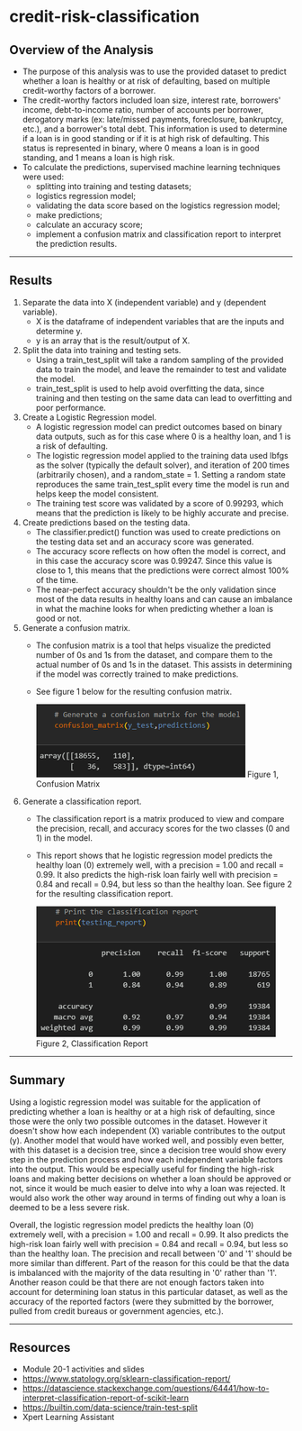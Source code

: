 # credit-risk-classification

## Overview of the Analysis

* The purpose of this analysis was to use the provided dataset to predict whether a loan is healthy or at risk of defaulting, based on multiple credit-worthy factors of a borrower.
* The credit-worthy factors included loan size, interest rate, borrowers' income, debt-to-income ratio, number of accounts per borrower, derogatory marks (ex: late/missed payments, foreclosure, bankruptcy, etc.), and a borrower's total debt. This information is used to determine if a loan is in good standing or if it is at high risk of defaulting. This status is represented in binary, where 0 means a loan is in good standing, and 1 means a loan is high risk.
* To calculate the predictions, supervised machine learning techniques were used:
  * splitting into training and testing datasets;
  * logistics regression model;
  * validating the data score based on the logistics regression model;
  * make predictions;
  * calculate an accuracy score;
  * implement a confusion matrix and classification report to interpret the prediction results.

-----------------------------------

## Results

1. Separate the data into X (independent variable) and y (dependent variable).
    * X is the dataframe of independent variables that are the inputs and determine y.
    * y is an array that is the result/output of X.
2. Split the data into training and testing sets.
    * Using a train_test_split will take a random sampling of the provided data to train the model, and leave the remainder to test and validate the model.
    * train_test_split is used to help avoid overfitting the data, since training and then testing on the same data can lead to overfitting and poor performance.
3. Create a Logistic Regression model.
    * A logistic regression model can predict outcomes based on binary data outputs, such as for this case where 0 is a healthy loan, and 1 is a risk of defaulting.
    * The logistic regression model applied to the training data used lbfgs as the solver (typically the default solver), and iteration of 200 times (arbitrarily chosen), and a random_state = 1. Setting a random state reproduces the same train_test_split every time the model is run and helps keep the model consistent.
    * The training test score was validated by a score of 0.99293, which means that the prediction is likely to be highly accurate and precise.
4. Create predictions based on the testing data.
    * The classifier.predict() function was used to create predictions on the testing data set and an accuracy score was generated.
    * The accuracy score reflects on how often the model is correct, and in this case the accuracy score was 0.99247. Since this value is close to 1, this means that the predictions were correct almost 100% of the time.
    * The near-perfect accuracy shouldn't be the only validation since most of the data results in healthy loans and can cause an imbalance in what the machine looks for when predicting whether a loan is good or not.
5. Generate a confusion matrix.
    * The confusion matrix is a tool that helps visualize the predicted number of 0s and 1s from the dataset, and compare them to the actual number of 0s and 1s in the dataset. This assists in determining if the model was correctly trained to make predictions.
    * See figure 1 below for the resulting confusion matrix.
      
      ![alt text](Credit_Risk/Results/confusion_matrix.png)
      Figure 1, Confusion Matrix
6. Generate a classification report.
    * The classification report is a matrix produced to view and compare the precision, recall, and accuracy scores for the two classes (0 and 1) in the model.
    * This report shows that he logistic regression model predicts the healthy loan (0) extremely well, with a precision = 1.00 and recall = 0.99. It also predicts the high-risk loan fairly well with precision = 0.84 and recall = 0.94, but less so than the healthy loan. See figure 2 for the resulting classification report.
      
      ![alt_text](Credit_Risk/Results/classification_report.png)
      Figure 2, Classification Report
 
-----------------------------------

## Summary

Using a logistic regression model was suitable for the application of predicting whether a loan is healthy or at a high risk of defaulting, since those were the only two possible outcomes in the dataset. However it doesn't show how each independent (X) variable contributes to the output (y). Another model that would have worked well, and possibly even better, with this dataset is a decision tree, since a decision tree would show every step in the prediction process and how each independent variable factors into the output. This would be especially useful for finding the high-risk loans and making better decisions on whether a loan should be approved or not, since it would be much easier to delve into why a loan was rejected. It would also work the other way around in terms of finding out why a loan is deemed to be a less severe risk.

Overall, the logistic regression model predicts the healthy loan (0) extremely well, with a precision = 1.00 and recall = 0.99. It also predicts the high-risk loan fairly well with precision = 0.84 and recall = 0.94, but less so than the healthy loan. The precision and recall between '0' and '1' should be more similar than different. Part of the reason for this could be that the data is imbalanced with the majority of the data resulting in '0' rather than '1'. Another reason could be that there are not enough factors taken into account for determining loan status in this particular dataset, as well as the accuracy of the reported factors (were they submitted by the borrower, pulled from credit bureaus or government agencies, etc.).

------------------------------------

## Resources
* Module 20-1 activities and slides
* https://www.statology.org/sklearn-classification-report/
* https://datascience.stackexchange.com/questions/64441/how-to-interpret-classification-report-of-scikit-learn
* https://builtin.com/data-science/train-test-split
* Xpert Learning Assistant
